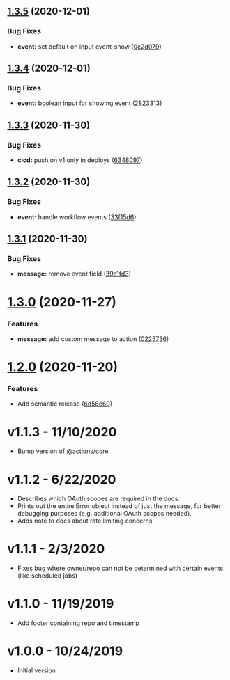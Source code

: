 ## [1.3.5](https://github.com/mirta-com/github-action-slack-notify-build/compare/v1.3.4...v1.3.5) (2020-12-01)


### Bug Fixes

* **event:** set default on input event_show ([0c2d079](https://github.com/mirta-com/github-action-slack-notify-build/commit/0c2d079899583650205284a61c428a91dbf23a59))

## [1.3.4](https://github.com/mirta-com/github-action-slack-notify-build/compare/v1.3.3...v1.3.4) (2020-12-01)


### Bug Fixes

* **event:** boolean input for showing event ([2823313](https://github.com/mirta-com/github-action-slack-notify-build/commit/28233135b0a762388780cd1dacf08153710477df))

## [1.3.3](https://github.com/mirta-com/github-action-slack-notify-build/compare/v1.3.2...v1.3.3) (2020-11-30)


### Bug Fixes

* **cicd:** push on v1 only in deploys ([6348097](https://github.com/mirta-com/github-action-slack-notify-build/commit/634809762030b25a549fc976f006a70ce6ace4a6))

## [1.3.2](https://github.com/mirta-com/github-action-slack-notify-build/compare/v1.3.1...v1.3.2) (2020-11-30)


### Bug Fixes

* **event:** handle workflow events ([33f15d6](https://github.com/mirta-com/github-action-slack-notify-build/commit/33f15d6b2748f74d7ec06495203dbbf95ceadacc))

## [1.3.1](https://github.com/daleMirta/github-action-slack-notify-build/compare/v1.3.0...v1.3.1) (2020-11-30)


### Bug Fixes

* **message:** remove event field ([39c1fd3](https://github.com/daleMirta/github-action-slack-notify-build/commit/39c1fd3b0a017eb6bb667440e8ff1e929d08ad7a))

# [1.3.0](https://github.com/daleMirta/github-action-slack-notify-build/compare/v1.2.0...v1.3.0) (2020-11-27)


### Features

* **message:** add custom message to action ([0225736](https://github.com/daleMirta/github-action-slack-notify-build/commit/0225736f198788968effe1056a2b872b7cff833f))

# [1.2.0](https://github.com/voxmedia/github-action-slack-notify-build/compare/v1.1.3...v1.2.0) (2020-11-20)


### Features

* Add semantic release ([6d56e60](https://github.com/voxmedia/github-action-slack-notify-build/commit/6d56e60b7083b18466446dcf4b45f1b566235400))

# v1.1.3 - 11/10/2020

- Bump version of @actions/core

# v1.1.2 - 6/22/2020

- Describes which OAuth scopes are required in the docs.
- Prints out the entire Error object instead of just the message, for better debugging purposes (e.g. additional OAuth scopes needed).
- Adds note to docs about rate limiting concerns

# v1.1.1 - 2/3/2020

- Fixes bug where owner/repo can not be determined with certain events (like scheduled jobs)

# v1.1.0 - 11/19/2019

- Add footer containing repo and timestamp

# v1.0.0 - 10/24/2019

- Initial version
